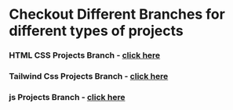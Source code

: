 
# Checkout Different Branches for different types of projects

###  HTML CSS Projects Branch      -  [click here](https://github.com/Ashish-Nagar-027/FSJS-All-Projects-link/tree/Ashish-Nagar-027-HTML-CSS-projects-1)

###  Tailwind Css Projects Branch  -  [click here](https://github.com/Ashish-Nagar-027/FSJS-All-Projects-link/tree/Ashish-Nagar-027-Tailwind-css-projects-assignments)

###  js Projects Branch  -  [click here](https://github.com/Ashish-Nagar-027/FSJS-All-Projects-link/tree/Javascipt-projects)


